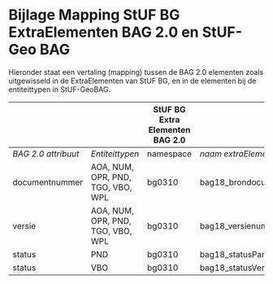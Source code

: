Bijlage Mapping StUF BG ExtraElementen BAG 2.0 en StUF-Geo BAG
==============================================================

Hieronder staat een vertaling (mapping) tussen de BAG 2.0 elementen zoals
uitgewisseld in de ExtraElementen van StUF BG, en in de elementen bij de
entiteittypen in StUF-GeoBAG.

|                     |                                   | StUF BG Extra Elementen BAG 2.0 |                                  |            | StUF-Geo BAG |                |                       |
|---------------------|-----------------------------------|---------------------------------|----------------------------------|------------|--------------|----------------|-----------------------|
| *BAG 2.0 attribuut* | *Entiteittypen*                   | namespace                       | *naam extraElement*              | *Type*     | *namespace*  | *naam element* | *Type*                |
| documentnummer      | AOA, NUM, OPR, PND, TGO, VBO, WPL | bg0310                          | bag18_brondocument_identificatie | AN40       | geobag0101   | brondocument   | AN40                  |
| versie              | AOA, NUM, OPR, PND, TGO, VBO, WPL | bg0310                          | bag18_versienummer               | N          | geobag0101   | versie         | Integer               |
| status              | PND                               | bg0310                          | bag18_statusPand                 | Enumeratie | geobag0101   | status         | StatusPand            |
| status              | VBO                               | bg0310                          | bag18_statusVerblijfsobject      | Enumeratie | geobag0101   | status         | StatusVerblijfsobject |
